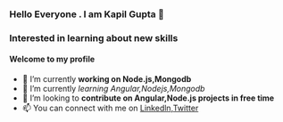 ### Hello Everyone . I am Kapil Gupta 👋
### Interested in learning about new skills

#### Welcome to my profile

- 🔭 I’m currently **working on Node.js,Mongodb**
- 🌱 I’m currently *learning Angular,Nodejs,Mongodb*
- 👯 I’m looking to **contribute on Angular,Node.js projects in free time**
- 📫 You can connect with me on [Linkedln](https://www.linkedin.com/in/kapil-gupta-42947316b/),[Twitter](https://twitter.com/KG161997?t=qIUoYCK3kJcusTKEBY40KQ&s=09)



<!--
**kapilG0/kapilG0** is a ✨ _special_ ✨ repository because its `README.md` (this file) appears on your GitHub profile.

Here are some ideas to get you started:

- 🔭 I’m currently working on Node.js,Mongodb
- 🌱 I’m currently learning Angular,Nodejs,Mongodb
- 👯 I’m looking to collaborate on Angular,Node.js projects
- 🤔 I’m looking for help with ...
- 💬 Ask me about ...
- 📫 How to reach me: ...
- 😄 Pronouns: ...
- ⚡ Fun fact: ...
-->
